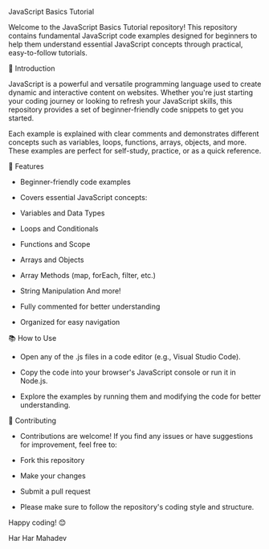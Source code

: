 JavaScript Basics Tutorial

Welcome to the JavaScript Basics Tutorial repository! This repository contains fundamental JavaScript code examples designed for beginners to help them understand essential JavaScript concepts through practical, easy-to-follow tutorials.

🚀 Introduction

JavaScript is a powerful and versatile programming language used to create dynamic and interactive content on websites. Whether you're just starting your coding journey or looking to refresh your JavaScript skills, this repository provides a set of beginner-friendly code snippets to get you started.

Each example is explained with clear comments and demonstrates different concepts such as variables, loops, functions, arrays, objects, and more. These examples are perfect for self-study, practice, or as a quick reference.

🌟 Features

- Beginner-friendly code examples

- Covers essential JavaScript concepts:

- Variables and Data Types

- Loops and Conditionals

- Functions and Scope

- Arrays and Objects

- Array Methods (map, forEach, filter, etc.)

- String Manipulation
And more!

- Fully commented for better understanding

- Organized for easy navigation

📚 How to Use

- Open any of the .js files in a code editor (e.g., Visual Studio Code).

- Copy the code into your browser's JavaScript console or run it in Node.js.

- Explore the examples by running them and modifying the code for better understanding.

🤝 Contributing

- Contributions are welcome! If you find any issues or have suggestions for improvement, feel free to:

- Fork this repository

- Make your changes

- Submit a pull request

- Please make sure to follow the repository's coding style and structure.

Happy coding! 😊

Har Har Mahadev
